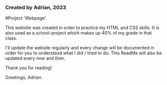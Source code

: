 ### Created by Adrian, 2023

#Project 'Webpage'

This website was created in order to practice my HTML and CSS skills.
It is also used as a school-project which makes up 40% of my grade in that class.

I'll update the website regularly and every change will be documented in order for you to understand what I did / tried to do.
This ReadMe will also be updated every now and then.

Thank you for reading!

Greetings,
Adrian.
